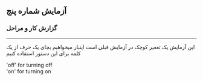 ## آزمایش شماره پنج

### گزارش کار و مراحل
---
این آزمایش یک تغغیر کوچک در آزمایش قبلی است
اینبار میخواهیم بجای یک حرف از یک کلمه برای این دستور استفاده کنیم  
  
'off' for turning off  
'on' for turning on